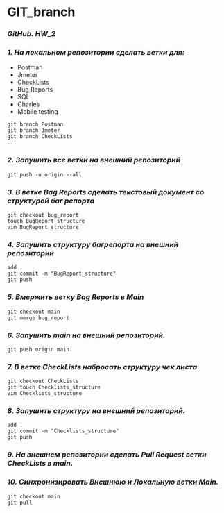 # GIT_branch
### _GitHub. HW_2_

### _1. На локальном репозитории сделать ветки для:_

- Postman
- Jmeter
- CheckLists
- Bug Reports
- SQL
- Charles
- Mobile testing
```
git branch Postman
git branch Jmeter
git branch CheckLists
...
```
### _2. Запушить все ветки на внешний репозиторий_
```
git push -u origin --all
```
### _3. В ветке Bag Reports сделать текстовый документ со структурой баг репорта_
```
git checkout bug_report
touch BugReport_structure
vim BugReport_structure
```
### _4. Запушить структуру багрепорта на внешний репозиторий_
```
add .
git commit -m "BugReport_structure"
git push
```
### _5. Вмержить ветку Bag Reports в Main_
```
git checkout main
git merge bug_report
```
### _6. Запушить main на внешний репозиторий._
```
git push origin main
```
### _7. В ветке CheckLists набросать структуру чек листа._
```
git checkout CheckLists
git touch Checklists_structure
vim Checklists_structure
```
### _8. Запушить структуру на внешний репозиторий._
```
add .
git commit -m "Checklists_structure"
git push
```
### _9. На внешнем репозитории сделать Pull Request ветки CheckLists в main._
### _10. Синхронизировать Внешнюю и Локальную ветки Main._
```
git checkout main
git pull
```